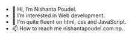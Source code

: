 - 👋 Hi, I’m Nishanta Poudel.
- 👀 I’m interested in Web development.
- 🌱 I'm quite fluent on html, css and JavaScript.
- 📫 How to reach me nishantapoudel.com.np.

<!---
NishantNN/NishantNN is a ✨ special ✨ repository because its `README.md` (this file) appears on your GitHub profile.
You can click the Preview link to take a look at your changes.
--->

